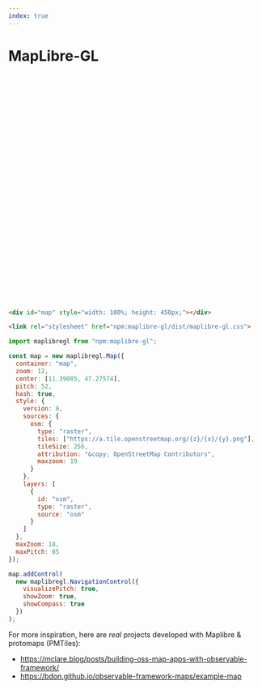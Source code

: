 ```yaml
---
index: true
---
```


# MapLibre-GL

<div id="map" style="width: 100%; height: 450px;"></div>
<link rel="stylesheet" href="npm:maplibre-gl/dist/maplibre-gl.css">

```html echo run=false
<div id="map" style="width: 100%; height: 450px;"></div>
```

```html echo run=false
<link rel="stylesheet" href="npm:maplibre-gl/dist/maplibre-gl.css">
```

```js echo
import maplibregl from "npm:maplibre-gl";
```

```js echo
const map = new maplibregl.Map({
  container: "map",
  zoom: 12,
  center: [11.39085, 47.27574],
  pitch: 52,
  hash: true,
  style: {
    version: 8,
    sources: {
      osm: {
        type: "raster",
        tiles: ["https://a.tile.openstreetmap.org/{z}/{x}/{y}.png"],
        tileSize: 256,
        attribution: "&copy; OpenStreetMap Contributors",
        maxzoom: 19
      }
    },
    layers: [
      {
        id: "osm",
        type: "raster",
        source: "osm"
      }
    ]
  },
  maxZoom: 18,
  maxPitch: 85
});

map.addControl(
  new maplibregl.NavigationControl({
    visualizePitch: true,
    showZoom: true,
    showCompass: true
  })
);
```

For more inspiration, here are _real_ projects developed with Maplibre & protomaps (PMTiles):

- https://mclare.blog/posts/building-oss-map-apps-with-observable-framework/
- https://bdon.github.io/observable-framework-maps/example-map
